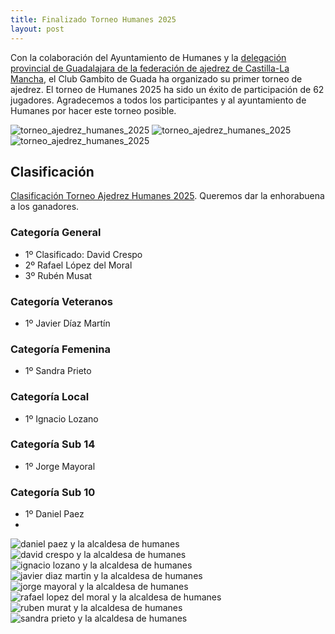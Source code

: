 ```yaml
---
title: Finalizado Torneo Humanes 2025
layout: post
---
```


Con la colaboración del Ayuntamiento de Humanes y la [delegación provincial de Guadalajara de la federación de ajedrez de Castilla-La Mancha](https://ajedrezguadalajara.com), el Club Gambito de Guada ha organizado su primer torneo de ajedrez. El torneo de Humanes 2025 ha sido un éxito de participación de 62 jugadores. Agradecemos a todos los participantes y al ayuntamiento de Humanes por hacer este torneo posible.

![torneo_ajedrez_humanes_2025](/assets/2025-03-09-torneo-ajedrez-humanes/torneo_ajedrez_humanes_2025_1.jpg)
![torneo_ajedrez_humanes_2025](/assets/2025-03-09-torneo-ajedrez-humanes/torneo_ajedrez_humanes_2025_2.jpg)
![torneo_ajedrez_humanes_2025](/assets/2025-03-09-torneo-ajedrez-humanes/torneo_ajedrez_humanes_2025_3.jpg)

## Clasificación

[Clasificación Torneo Ajedrez Humanes 2025](https://info64.org/torneo-de-ajedrez-de-humanes/standings). Queremos dar la enhorabuena a los ganadores.

### Categoría General

- 1º Clasificado: David Crespo
- 2º Rafael López del Moral
- 3º Rubén Musat

### Categoría Veteranos
- 1º Javier Díaz Martín

### Categoría Femenina
- 1º Sandra Prieto

### Categoría Local
- 1º Ignacio Lozano

### Categoría Sub 14
- 1º Jorge Mayoral
 
### Categoría Sub 10
- 1º Daniel Paez
- 
![daniel paez y la alcaldesa de humanes](/assets/2025-03-09-torneo-ajedrez-humanes/daniel_paez_y_la_alcaldesa_de_humanes.jpg)
![david crespo y la alcaldesa de humanes](/assets/2025-03-09-torneo-ajedrez-humanes/david_crespo_y_la_alcaldesa_de_humanes.jpg)
![ignacio lozano y la alcaldesa de humanes](/assets/2025-03-09-torneo-ajedrez-humanes/ignacio_lozano_y_la_alcaldesa_de_humanes.jpg)
![javier diaz martin y la alcaldesa de humanes](/assets/2025-03-09-torneo-ajedrez-humanes/javier_diaz_martin_y_la_alcaldesa_de_humanes.jpg)
![jorge mayoral y la alcaldesa de humanes](/assets/2025-03-09-torneo-ajedrez-humanes/jorge_mayoral_y_la_alcaldesa_de_humanes.jpg)
![rafael lopez del moral y la alcaldesa de humanes](/assets/2025-03-09-torneo-ajedrez-humanes/rafael_lopez_del_moral_y_la_alcaldesa_de_humanes.jpg)
![ruben murat y la alcaldesa de humanes](/assets/2025-03-09-torneo-ajedrez-humanes/ruben_murat_y_la_alcaldesa_de_humanes.jpg)
![sandra prieto y la alcaldesa de humanes](/assets/2025-03-09-torneo-ajedrez-humanes/sandra_prieto_y_la_alcaldesa_de_humanes.jpg)